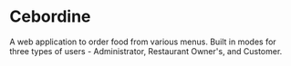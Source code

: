 # Cebordine
A web application to order food from various menus. Built in modes for three types of users - Administrator, Restaurant Owner's, and Customer. 
